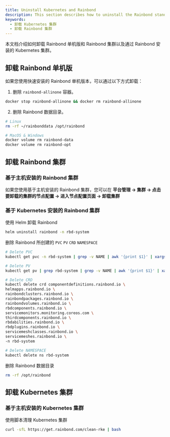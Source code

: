 ```yaml
---
title: Uninstall Kubernetes and Rainbond
description: This section describes how to uninstall the Rainbond standalone version, the Rainbond cluster, and the Kubernetes cluster installed through Rainbond
keywords:
  - 卸载 Kubernetes 集群
  - 卸载 Rainbond 集群
---
```


本文档介绍如何卸载 Rainbond 单机版和 Rainbond 集群以及通过 Rainbond 安装的 Kubernetes 集群。

## 卸载 Rainbond 单机版

如果您使用快速安装的 Rainbond 单机版本，可以通过以下方式卸载：

1. 删除 `rainbond-allinone` 容器。

```bash
docker stop rainbond-allinone && docker rm rainbond-allinone
```

2. 删除 Rainbond 数据目录。

```bash
# Linux
rm -rf ~/rainbonddata /opt/rainbond

# MacOS & Windows
docker volume rm rainbond-data
docker volume rm rainbond-opt
```

## 卸载 Rainbond 集群

### 基于主机安装的 Rainbond 集群

如果您使用基于主机安装的 Rainbond 集群，您可以在 **平台管理 -> 集群 -> 点击要卸载的集群的节点配置 -> 进入节点配置页面 -> 卸载集群**

### 基于 Kubernetes 安装的 Rainbond 集群

使用 Helm 卸载 Rainbond

```bash
helm uninstall rainbond -n rbd-system 
```

删除 Rainbond 所创建的 `PVC` `PV` `CRD` `NAMESPACE`

```bash
# Delete PVC
kubectl get pvc -n rbd-system | grep -v NAME | awk '{print $1}' | xargs kubectl delete pvc -n rbd-system

# Delete PV
kubectl get pv | grep rbd-system | grep -v NAME | awk '{print $1}' | xargs kubectl delete pv

# Delete CRD
kubectl delete crd componentdefinitions.rainbond.io \
helmapps.rainbond.io \
rainbondclusters.rainbond.io \
rainbondpackages.rainbond.io \
rainbondvolumes.rainbond.io \
rbdcomponents.rainbond.io \
servicemonitors.monitoring.coreos.com \
thirdcomponents.rainbond.io \
rbdabilities.rainbond.io \
rbdplugins.rainbond.io \
servicemeshclasses.rainbond.io \
servicemeshes.rainbond.io \
-n rbd-system

# Delete NAMESPACE
kubectl delete ns rbd-system
```

删除 Rainbond 数据目录

```bash
rm -rf /opt/rainbond
```

## 卸载 Kubernetes 集群

### 基于主机安装的 Kubernetes 集群

使用脚本清理 Kubernetes 集群

```bash
curl -sfL https://get.rainbond.com/clean-rke | bash
```
